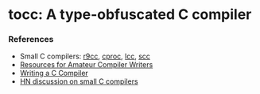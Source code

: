 tocc: A type-obfuscated C compiler
==================================


### References
 - Small C compilers: [r9cc](https://github.com/utam0k/r9cc.git), [cproc](https://github.com/michaelforney/cproc), [lcc](https://github.com/drh/lcc), [scc](http://git.simple-cc.org/scc/file/README.html)
 - [Resources for Amateur Compiler Writers](https://c9x.me/compile/bib/)
 - [Writing a C Compiler](https://norasandler.com/2017/11/29/Write-a-Compiler.html)
 - [HN discussion on small C compilers](https://news.ycombinator.com/item?id=21210087)

